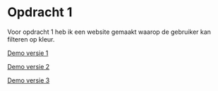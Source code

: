 # Opdracht 1

Voor opdracht 1 heb ik een website gemaakt waarop de gebruiker kan filteren op kleur.

[Demo versie 1](v01/)

[Demo versie 2](v02/)

[Demo versie 3](v03/)
